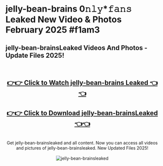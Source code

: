 # jelly-bean-brains 0𝚗𝚕𝚢*𝚏𝚊𝚗𝚜 Leaked New Video & Photos February 2025 #f1am3

<h2>jelly-bean-brainsLeaked Videos And Photos - Update Files 2025!</h2>
<br>
<div align="center">
<h2><a href="https://mediaupload.pro?title=jelly-bean-brains&ref=11F" rel="nofollow">👉👉 Click to Watch jelly-bean-brains Leaked 👈👈</a></h2>
<h2><a href="https://mediaupload.pro?title=jelly-bean-brains&ref=11F" rel="nofollow">👉👉 Click to Download jelly-bean-brainsLeaked 👈👈</a></h2>
<br>
Get jelly-bean-brainsleaked and all content. Now you can access all videos and pictures of jelly-bean-brainsleaked. New Updated Files 2025!
<br>
<br>
<a href="https://mediaupload.pro?title=jelly-bean-brains&ref=11F" rel="nofollow" data-target="animated-image.originalLink"><img src="https://i.ibb.co/Gkj2r4b/banner.png" alt="jelly-bean-brainsleaked" style="max-width: 100%; display: inline-block;" data-target="animated-image.originalImage"></a>
</div>
<br>

